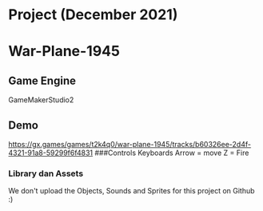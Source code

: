 # Project (December 2021)

# War-Plane-1945

## Game Engine
GameMakerStudio2

## Demo
https://gx.games/games/t2k4q0/war-plane-1945/tracks/b60326ee-2d4f-4321-91a8-59299f6f4831
###Controls
Keyboards Arrow = move
Z = Fire

### Library dan Assets
We don't upload the Objects, Sounds and Sprites for this project on Github :)
